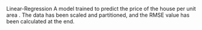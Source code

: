 Linear-Regression
A model trained to predict the price of the house per unit area .
The data has been scaled and partitioned, and the RMSE value has been calculated at the end.
